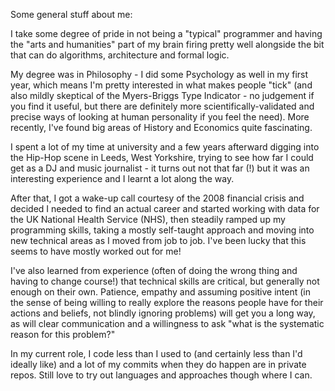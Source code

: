 Some general stuff about me:

I take some degree of pride in not being a "typical" programmer and having the "arts and humanities" part of my brain firing pretty well alongside the bit that can do algorithms, architecture and formal logic.

My degree was in Philosophy - I did some Psychology as well in my first year, which means I'm pretty interested in what makes people "tick" (and also mildly skeptical of the Myers-Briggs Type Indicator - no judgement if you find it useful, but there are definitely more scientifically-validated and precise ways of looking at human personality if you feel the need). More recently, I've found big areas of History and Economics quite fascinating.

I spent a lot of my time at university and a few years afterward digging into the Hip-Hop scene in Leeds, West Yorkshire, trying to see how far I could get as a DJ and music journalist - it turns out not that far (!) but it was an interesting experience and I learnt a lot along the way.

After that, I got a wake-up call courtesy of the 2008 financial crisis and decided I needed to find an actual career and started working with data for the UK National Health Service (NHS), then steadily ramped up my programming skills, taking a mostly self-taught approach and moving into new technical areas as I moved from job to job. I've been lucky that this
seems to have mostly worked out for me!

I've also learned from experience (often of doing the wrong thing and having to change course!) that technical skills are critical, but generally not enough on their own. Patience, empathy and assuming positive intent (in the sense of being willing to really explore the reasons people have for their actions and beliefs, not blindly ignoring problems) will get you a long way, as will clear communication and a willingness to ask "what is the systematic reason for this problem?"

In my current role, I code less than I used to (and certainly less than I'd ideally like) and a lot of my commits when they do happen are in private repos. Still love to try out languages and approaches though where I can.
